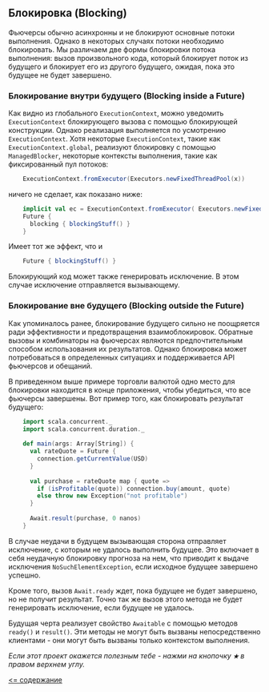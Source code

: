 ## Блокировка (Blocking)

Фьючерсы обычно асинхронны и не блокируют основные потоки выполнения. Однако в некоторых случаях потоки необходимо блокировать. 
Мы различаем две формы блокировки потока выполнения: 
вызов произвольного кода, который блокирует поток из будущего 
и блокирует его из другого будущего, ожидая, пока это будущее не будет завершено.

### Блокирование внутри будущего (Blocking inside a Future)

Как видно из глобального `ExecutionContext`, можно уведомить `ExecutionContext` блокирующего вызова с помощью блокирующей 
конструкции. Однако реализация выполняется по усмотрению `ExecutionContext`. Хотя некоторые `ExecutionContext`, такие 
как `ExecutionContext.global`, реализуют блокировку с помощью `ManagedBlocker`, некоторые контексты выполнения, такие 
как фиксированный пул потоков:

```scala
    ExecutionContext.fromExecutor(Executors.newFixedThreadPool(x))
```

ничего не сделает, как показано ниже:

```scala
    implicit val ec = ExecutionContext.fromExecutor( Executors.newFixedThreadPool(4) )
    Future {
      blocking { blockingStuff() }
    }
```

Имеет тот же эффект, что и

```scala
    Future { blockingStuff() }
```

Блокирующий код может также генерировать исключение. В этом случае исключение отправляется вызывающему.

### Блокирование вне будущего (Blocking outside the Future)

Как упоминалось ранее, блокирование будущего сильно не поощряется ради эффективности и предотвращения взаимоблокировок. 
Обратные вызовы и комбинаторы на фьючерсах являются предпочтительным способом использования их результатов. Однако блокировка 
может потребоваться в определенных ситуациях и поддерживается API фьючерсов и обещаний.

В приведенном выше примере торговли валютой одно место для блокировки находится в конце приложения, чтобы убедиться, что 
все фьючерсы завершены. Вот пример того, как блокировать результат будущего:

```scala
    import scala.concurrent._
    import scala.concurrent.duration._
    
    def main(args: Array[String]) {
      val rateQuote = Future {
        connection.getCurrentValue(USD)
      }
    
      val purchase = rateQuote map { quote =>
        if (isProfitable(quote)) connection.buy(amount, quote)
        else throw new Exception("not profitable")
      }
    
      Await.result(purchase, 0 nanos)
    }
```

В случае неудачи в будущем вызывающая сторона отправляет исключение, с которым не удалось выполнить будущее. Это включает
 в себя неудачную блокировку прогноза на нем, что приводит к выдаче исключения `NoSuchElementException`, если исходное 
 будущее завершено успешно.

Кроме того, вызов `Await.ready` ждет, пока будущее не будет завершено, но не получит результат. Точно так же вызов этого 
метода не будет генерировать исключение, если будущее не удалось.

Будущая черта реализует свойство `Awaitable` с помощью методов `ready()` и `result()`. Эти методы не могут быть вызваны 
непосредственно клиентами - они могут быть вызваны только контекстом выполнения.


_Если этот проект окажется полезным тебе - нажми на кнопочку **`★`** в правом верхнем углу._

[<= содержание](https://github.com/steklopod/Parallel-Programming/blob/master/readme.md)
